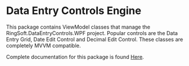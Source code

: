 # Data Entry Controls Engine

This package contains ViewModel classes that manage the RingSoft.DataEntryControls.WPF project.  Popular controls are the Data Entry Grid, Date Edit Control and Decimal Edit Control.  These classes are completely MVVM compatible.

Complete documentation for this package is found [Here](https://ringsoft.site/wpf-data-entry-controls/).
